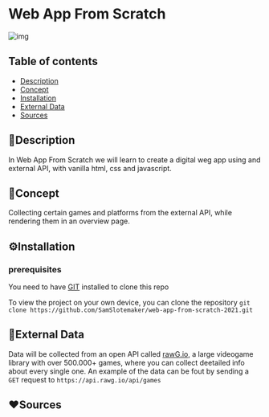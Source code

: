 # Web App From Scratch
![img](https://d2skuhm0vrry40.cloudfront.net/2020/articles/2020-03-14-16-42/crunch-once-again-in-the-spotlight-after-damning-report-on-the-last-of-us-2-developer-naughty-dog-1584204146148.jpg/EG11/thumbnail/750x422/format/jpg/quality/60)


## Table of contents
* [Description](#Description)
* [Concept](#Concept)
* [Installation](#Concept)
* [External Data](#External_Data)
* [Sources](#Sources)

## :book:Description
In Web App From Scratch we will learn to create a digital weg app using and external API, with vanilla html, css and javascript. 

## :pencil:Concept
Collecting certain games and platforms from the external API, while rendering them in an overview page. 

## :gear:Installation
### prerequisites
You need to have [GIT](https://git-scm.com/downloads) installed to clone this repo

To view the project on your own device, you can clone the repository
`git clone https://github.com/SamSlotemaker/web-app-from-scratch-2021.git`

## :book:External Data
Data will be collected from an open API called [rawG.io](https://rawg.io/apidocs), a large videogame library with over 500.000+ games, where you can collect deetailed info about every single one.
An example of the data can be fout by sending a `GET` request to `https://api.rawg.io/api/games`

## :heart:Sources